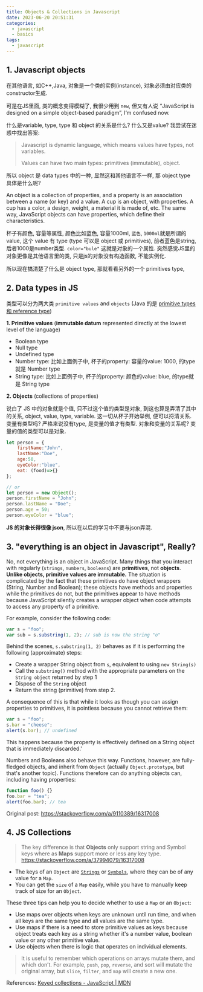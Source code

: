 ```yaml
---
title: Objects & Collections in Javascript
date: 2023-06-20 20:51:31
categories:
  - javascript
  - basics
tags:
  - javascript
---
```


## 1. Javascript objects

在其他语言, 如C++,Java, 对象是一个类的实例(instance), 对象必须由对应类的constructor生成. 

可是在JS里面, 类的概念变得模糊了, 我很少用到 `new`, 但又有人说 “JavaScript is designed on a simple object-based paradigm”, I‘m confused now. 

什么是variable, type, type 和 object 的关系是什么? 什么又是value? 我尝试在迷惑中找出答案:

> Javascript is dynamic language, which means values have types, not variables. 
>
> Values can have two main types: primitives (immutable), object. 

所以 object 是 data types 中的一种, 显然这和其他语言不一样, 那 object type 具体是什么呢? 

An object is a collection of properties, and a property is an association between a name (or key) and a value. A cup is an object, with properties. A cup has a color, a design, weight, a material it is made of, etc. The same way, JavaScript objects can have properties, which define their characteristics. 

杯子有颜色, 容量等属性, 颜色比如蓝色, 容量1000ml, `蓝色`, `1000ml`就是所谓的 value, 这个 value 有 type (type 可以是 object 或 primitives), 前者蓝色是string, 后者1000是number类型. `color="bule"` 这就是对象的一个属性. 突然感觉JS里的对象更像是其他语言里的类, 只是js的对象没有构造函数, 不能实例化. 

所以现在搞清楚了什么是 object type, 那就看看另外的一个 primitives type, 

## 2. Data types in JS

类型可以分为两大类 `primitive values` and `objects` (Java 的是 [primitive types 和 reference type](https://davidzhu.xyz/post/java/basics/006-variables-vs-references/))

**1. Primitive values** (**immutable datum** represented directly at the lowest level of the language)

+ Boolean type
+ Null type
+ Undefined type
+ Number type: 比如上面例子中, 杯子的property: 容量的value: 1000, 的type就是 Number type
+ String type: 比如上面例子中, 杯子的property: 颜色的value: blue, 的type就是 String type

**2. Objects** (collections of properties)

说白了 JS 中的对象就是个值, 只不过这个值的类型是对象, 到这也算是弄清了其中的关系, object, value, type, variable. 这一切从杯子开始举例, 便可以捋清关系. 变量有类型吗? 严格来说没有type, 是变量的值才有类型. 对象和变量的关系呢? 变量的值的类型可以是对象. 

```js
let person = {
    firstName:"John", 
    lastName:"Doe", 
    age:50, 
    eyeColor:"blue", 
    eat: (food)=>{}
};

// or
let person = new Object();
person.firstName = "John";
person.lastName = "Doe";
person.age = 50;
person.eyeColor = "blue";
```

**JS 的对象长得很像 json**, 所以在以后的学习中不要与json弄混. 

## 3. "everything is an object in Javascript", Really? 

No, not everything is an object in JavaScript. Many things that you interact with regularly (`strings`, `numbers`, `booleans`) are **primitives**, not **objects**. **Unlike objects, primitive values are immutable.** The situation is complicated by the fact that these primitives do have object wrappers (String, Number and Boolean); these objects have methods and properties while the primitives do not, but the primitives appear to have methods because JavaScript silently creates a wrapper object when code attempts to access any property of a primitive.

For example, consider the following code:

```js
var s = "foo";
var sub = s.substring(1, 2); // sub is now the string "o"
```

Behind the scenes, `s.substring(1, 2)` behaves as if it is performing the following (approximate) steps:

+ Create a wrapper String object from `s`, equivalent to using `new String(s)`
+ Call the `substring()` method with the appropriate parameters on the `String object` returned by step 1
+ Dispose of the `String` object
+ Return the string (primitive) from step 2.

A consequence of this is that while it looks as though you can assign properties to primitives, it is pointless because you cannot retrieve them:

```js
var s = "foo";
s.bar = "cheese";
alert(s.bar); // undefined
```

This happens because the property is effectively defined on a String object that is immediately discarded.'

Numbers and Booleans also behave this way. Functions, however, are fully-fledged objects, and inherit from `Object` (actually `Object.prototype`, but that's another topic). Functions therefore can do anything objects can, including having properties:

```js
function foo() {}
foo.bar = "tea";
alert(foo.bar); // tea
```

Original post: https://stackoverflow.com/a/9110389/16317008

## 4. JS Collections

> The key difference is that **Objects** only support string and Symbol keys where as **Maps** support more or less any key type. https://stackoverflow.com/a/37994079/16317008

- The keys of an `Object` are [`Strings`](https://developer.mozilla.org/en-US/docs/Web/JavaScript/Reference/Global_Objects/String) or [`Symbols`](https://developer.mozilla.org/en-US/docs/Web/JavaScript/Reference/Global_Objects/Symbol), where they can be of any value for a `Map`.
- You can get the `size` of a `Map` easily, while you have to manually keep track of size for an `Object`.

These three tips can help you to decide whether to use a `Map` or an `Object`:

- Use maps over objects when keys are unknown until run time, and when all keys are the same type and all values are the same type.
- Use maps if there is a need to store primitive values as keys because object treats each key as a string whether it's a number value, boolean value or any other primitive value.
- Use objects when there is logic that operates on individual elements.

> It is useful to remember which operations on arrays mutate them, and which don’t. For example, `push`, `pop`, `reverse`, and sort will mutate the original array, but `slice`, `filter`, and `map` will create a new one.

References: [Keyed collections - JavaScript | MDN](https://developer.mozilla.org/en-US/docs/Web/JavaScript/Guide/Keyed_collections)